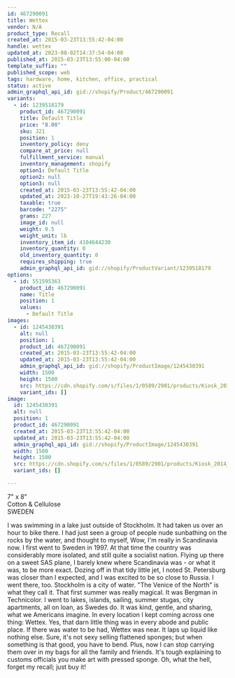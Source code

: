```yaml
---
id: 467290091
title: Wettex
vendor: N/A
product_type: Recall
created_at: 2015-03-23T13:55:42-04:00
handle: wettex
updated_at: 2023-08-02T14:37:54-04:00
published_at: 2015-03-23T13:55:00-04:00
template_suffix: ""
published_scope: web
tags: hardware, home, kitchen, office, practical
status: active
admin_graphql_api_id: gid://shopify/Product/467290091
variants:
  - id: 1239518179
    product_id: 467290091
    title: Default Title
    price: "8.00"
    sku: J21
    position: 1
    inventory_policy: deny
    compare_at_price: null
    fulfillment_service: manual
    inventory_management: shopify
    option1: Default Title
    option2: null
    option3: null
    created_at: 2015-03-23T13:55:42-04:00
    updated_at: 2023-10-27T19:43:26-04:00
    taxable: true
    barcode: "2275"
    grams: 227
    image_id: null
    weight: 0.5
    weight_unit: lb
    inventory_item_id: 4104644230
    inventory_quantity: 0
    old_inventory_quantity: 0
    requires_shipping: true
    admin_graphql_api_id: gid://shopify/ProductVariant/1239518179
options:
  - id: 551595363
    product_id: 467290091
    name: Title
    position: 1
    values:
      - Default Title
images:
  - id: 1245430391
    alt: null
    position: 1
    product_id: 467290091
    created_at: 2015-03-23T13:55:42-04:00
    updated_at: 2015-03-23T13:55:42-04:00
    admin_graphql_api_id: gid://shopify/ProductImage/1245430391
    width: 1500
    height: 1500
    src: https://cdn.shopify.com/s/files/1/0589/2901/products/Kiosk_2014_09_591.jpeg?v=1427133342
    variant_ids: []
image:
  id: 1245430391
  alt: null
  position: 1
  product_id: 467290091
  created_at: 2015-03-23T13:55:42-04:00
  updated_at: 2015-03-23T13:55:42-04:00
  admin_graphql_api_id: gid://shopify/ProductImage/1245430391
  width: 1500
  height: 1500
  src: https://cdn.shopify.com/s/files/1/0589/2901/products/Kiosk_2014_09_591.jpeg?v=1427133342
  variant_ids: []

---
```


7" x 8"  
Cotton & Cellulose  
SWEDEN

I was swimming in a lake just outside of Stockholm. It had taken us over an hour to bike there. I had just seen a group of people nude sunbathing on the rocks by the water, and thought to myself, Wow, I'm really in Scandinavia now. I first went to Sweden in 1997. At that time the country was considerably more isolated, and still quite a socialist nation. Flying up there on a sweet SAS plane, I barely knew where Scandinavia was - or what it was, to be more exact. Dozing off in that tidy little jet, I noted St. Petersburg was closer than I expected, and I was excited to be so close to Russia. I went there, too. Stockholm is a city of water. "The Venice of the North" is what they call it. That first summer was really magical. It was Bergman in Technicolor. I went to lakes, islands, sailing, summer stugas, city apartments, all on loan, as Swedes do. It was kind, gentle, and sharing, what we Americans imagine. In every location I kept coming across one thing: Wettex. Yes, that darn little thing was in every abode and public place. If there was water to be had, Wettex was near. It laps up liquid like nothing else. Sure, it's not sexy selling flattened sponges; but when something is that good, you have to bend. Plus, now I can stop carrying them over in my bags for all the family and friends. It's tough explaining to customs officials you make art with pressed sponge. Oh, what the hell, forget my recall; just buy it!